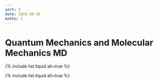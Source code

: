 ```yaml
---
sort: 3
date: 2024-10-30
maths: 1
---
```


# Quantum Mechanics and Molecular Mechanics MD


{% include list.liquid all=true %}

{% include list.liquid all=true %}
